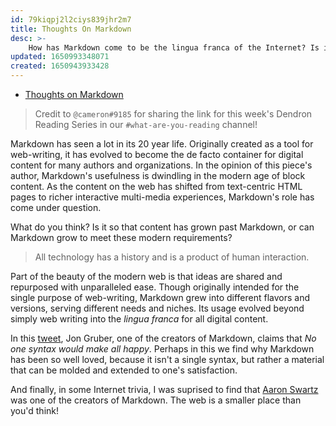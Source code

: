 ```yaml
---
id: 79kiqpj2l2ciys839jhr2m7
title: Thoughts On Markdown
desc: >-
    How has Markdown come to be the lingua franca of the Internet? Is is deserving of this position in modern content stacks?
updated: 1650993348071
created: 1650943933428
---
```


- [Thoughts on Markdown](https://www.smashingmagazine.com/2022/02/thoughts-on-markdown/)

> Credit to `@cameron#9185` for sharing the link for this week's Dendron Reading Series in our `#what-are-you-reading` channel!

Markdown has seen a lot in its 20 year life. Originally created as a tool for web-writing, it has evolved to become the de facto container for digital content for many authors and organizations. In the opinion of this piece's author, Markdown's usefulness is dwindling in the modern age of block content. As the content on the web has shifted from text-centric HTML pages to richer interactive multi-media experiences, Markdown's role has come under question. 

What do you think? Is it so that content has grown past Markdown, or can Markdown grow to meet these modern requirements?

> All technology has a history and is a product of human interaction.

Part of the beauty of the modern web is that ideas are shared and repurposed with unparalleled ease. Though originally intended for the single purpose of web-writing, Markdown grew into different flavors and versions, serving different needs and niches. Its usage evolved beyond simply web writing into the *lingua franca* for all digital content. 

In this [tweet](https://twitter.com/gruber/status/507670720886091776?s=20&t=Ik7qXzLN8VQ99wUoyXHGjw), Jon Gruber,  one of the creators of Markdown, claims that *No one syntax would make all happy*. Perhaps in this we find why Markdown has been so well loved, because it isn't a single syntax, but rather a material that can be molded and extended to one's satisfaction. 

And finally, in some Internet trivia, I was suprised to find that [Aaron Swartz](https://wikipedia.org/wiki/Aaron_Swartz) was one of the creators of Markdown. The web is a smaller place than you'd think!


